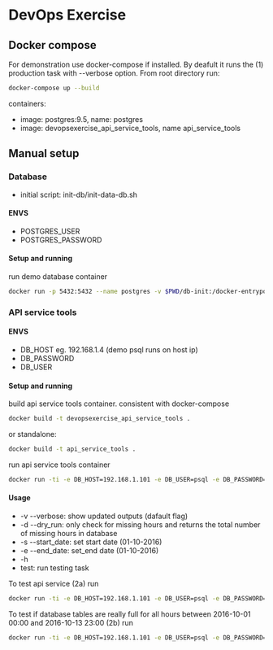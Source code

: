 # DevOps Exercise
## Docker compose
For demonstration use docker-compose if installed. By deafult it runs the (1) production task with --verbose option.
From root directory run:
```bash
docker-compose up --build
```
containers:
* image: postgres:9.5, name: postgres
* image: devopsexercise_api_service_tools, name api_service_tools

##  Manual setup
### Database
 * initial script: init-db/init-data-db.sh

#### ENVS
* POSTGRES_USER
* POSTGRES_PASSWORD

#### Setup and running
run demo database container
```bash
docker run -p 5432:5432 --name postgres -v $PWD/db-init:/docker-entrypoint-initdb.d -e POSTGRES_USER=psql -e POSTGRES_PASSWORD=totallylongandsavepassword -d postgres:9.5
```
### API service tools
#### ENVS
* DB_HOST eg. 192.168.1.4 (demo psql runs on host ip)
* DB_PASSWORD
* DB_USER

#### Setup and running
build api service tools container.
consistent with docker-compose
```bash
docker build -t devopsexercise_api_service_tools .
```
or standalone:
```bash
docker build -t api_service_tools .
```
run api service tools container
```bash
docker run -ti -e DB_HOST=192.168.1.101 -e DB_USER=psql -e DB_PASSWORD=totallylongandsavepassword api_service_tools
```
#### Usage
* -v --verbose:    show updated outputs (dafault flag)
* -d --dry_run:    only check for missing hours and returns the total number of missing hours in database
* -s --start_date: set start date (01-10-2016)
* -e --end_date:   set_end date   (01-10-2016)
* -h
* test: run testing task

To test api service (2a) run
```bash
docker run -ti -e DB_HOST=192.168.1.101 -e DB_USER=psql -e DB_PASSWORD=totallylongandsavepassword api_service_tools test
```
To test if database tables are really full for all hours between 2016-10-01 00:00 and 2016-10-13 23:00 (2b) run
```bash
docker run -ti -e DB_HOST=192.168.1.101 -e DB_USER=psql -e DB_PASSWORD=totallylongandsavepassword api_service_tools --dry_run --start_date 01-10-2016 --end_date 13-10-2016
```
